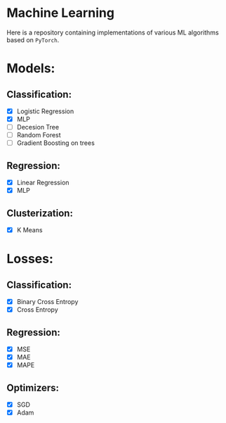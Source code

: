 # Machine Learning
Here is a repository containing implementations of various ML algorithms based on `PyTorch`.

# Models:

## Classification:
- [x] Logistic Regression
- [x] MLP
- [ ] Decesion Tree
- [ ] Random Forest
- [ ] Gradient Boosting on trees

## Regression:
- [x] Linear Regression
- [x] MLP

## Clusterization:
- [x] K Means

# Losses:

## Classification:
- [x] Binary Cross Entropy
- [x] Cross Entropy

## Regression:
- [x] MSE
- [x] MAE
- [x] MAPE

## Optimizers:
- [x] SGD
- [x] Adam